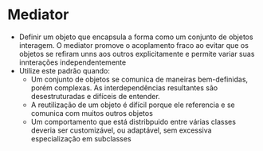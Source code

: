 # Mediator

- Definir um objeto que encapsula a forma como um conjunto de objetos interagem. O mediator promove o acoplamento fraco ao evitar que os objetos se refiram unns aos outros explicitamente e permite variar suas innterações independentemente
- Utilize este padrão quando:
  - Um conjunto de objetos se comunica de maneiras bem-definidas, porém complexas. As interdependências resultantes são desestruturadas e difíceis de entender.
  - A reutilização de um objeto é difícil porque ele referencia e se comunica com muitos outros objetos
  - Um comportamento que está distribpuido entre várias classes deveria ser customizável, ou adaptável, sem excessiva especialização em subclasses